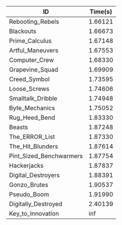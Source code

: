 |ID|Time(s)|
|-|-|
|Rebooting_Rebels|1.66121|
|Blackouts|1.66673|
|Prime_Calculus|1.67148|
|Artful_Maneuvers|1.67553|
|Computer_Crew|1.68330|
|Grapevine_Squad|1.69909|
|Creed_Symbol|1.73595|
|Loose_Screws|1.74606|
|Smalltalk_Dribble|1.74948|
|Byte_Mechanics|1.75052|
|Rug_Heed_Bend|1.83330|
|Beasts|1.87248|
|The_ERROR_List|1.87330|
|The_Hit_Blunders|1.87614|
|Pint_Sized_Benchwarmers|1.87754|
|Hackerjacks|1.87837|
|Digital_Destroyers|1.88391|
|Gonzo_Brutes|1.90537|
|Pseudo_Boom|1.91990|
|Digitally_Destroyed|2.40139|
|Key_to_Innovation|inf|
